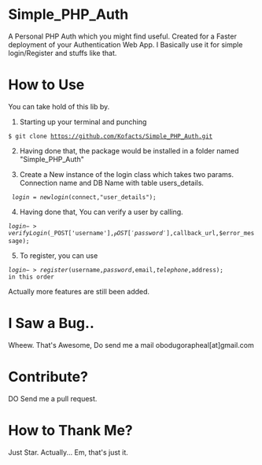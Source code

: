 # Simple_PHP_Auth
A Personal PHP Auth which you might find useful. Created for a Faster deployment of your Authentication Web App. 
I Basically use it for simple login/Register and stuffs like that.

# How to Use

You can take hold of this lib by.
1. Starting up your terminal and punching

<code>$ git clone https://github.com/Kofacts/Simple_PHP_Auth.git </code>

2. Having done that, the package would be installed in a folder named "Simple_PHP_Auth"

3. Create a New instance of the login class which takes two params. Connection name and DB Name with table users_details.

<code> $login = new login($connect,"user_details");</code>

4. Having done that, You can verify a user by calling.

<code>$login->verifyLogin($_POST['username'],$_POST['password'],$callback_url,$error_message);</code>


5. To register, you can use

<code>$login->register($username,$password,$email,$telephone,$address); in this order</code> 

Actually more features are still been added.

# I Saw a Bug..
Wheew. That's Awesome, Do send me a mail obodugorapheal[at]gmail.com

# Contribute?
DO Send me a pull request.

# How to Thank Me?
Just Star. Actually... Em, that's just it.




